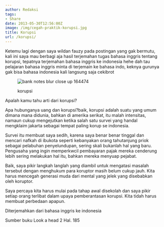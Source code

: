 ```yaml
---
author: Redaksi
tags:
- Share
date: 2013-05-30T12:56:00Z
image: /img/cegah-praktik-korupsi.jpg
title: Korupsi
url: /korupsi/
---
```


Ketemu lagi dengan saya wildan fauzy pada postingan yang gak bermutu, kali ini saya mau berbagi aja hasil terjemahan tugas bahasa inggris tentang korupsi, tepatnya terjemahan bahasa inggris ke indonesia hehe dah tau pelajaran bahasa inggris minta di terjemain ke bahasa indo, keknya gurunya gak bisa bahasa indonesia kali langsung saja cekibrot<figure class="wp-block-image size-large">

<img src="https://i1.wp.com/wildanfauzy.com/wp-content/uploads/2019/05/0b89e-bank-notes-blur-close-up-164474.jpg?w=768&#038;ssl=1" alt="bank notes blur close up 164474" class="wp-image-132" data-recalc-dims="1" /> <figcaption>korupsi </figcaption></figure> 

Apalah kamu tahu arti dari korupsi?

Apa hubunganya uang dan korupsi?baik, korupsi adalah suatu yang umum dimana mana didunia, bahkan di amerika serikat, itu malah intensitas, namaun cukup mengejutkan ketika salah satu survei yang handal mengklaim jakarta sebagai tempat paling korup se indonesia.

Survei itu membuat saya sedih, karena saya benar benar tinggal dan mencari nafkah di ibukota seperti kebanyakan orang tahutanjung priok sebagai pelabuhan penyelundupan, sering skali bukanlah hal yang baru. Pengusaha yang ingin memperkwcil pembayaran pajak mereka cenderung lebih sering melakukan hal itu, bahkan mereka menyuap pejabat.

Baik, saya pikir langkah langlah yang diambil untuk mengatasi masalah tersebut dengan menghukum para koruptor masih belum cukup jauh. Kita harus mencegah generasi muda dari mental yang jelek yang disebabkan oleh koruptor.

Saya percaya kita harus mulai pada tahap awal disekolah dan saya pikir setiap orang terlibat dalam upaya pemberantasan korupsi. Kita tidah harus membuat perbedaan apapun.

Diterjemahkan dari bahasa inggris ke indonesia

Sumber buku Look a head 2 Hal. 185